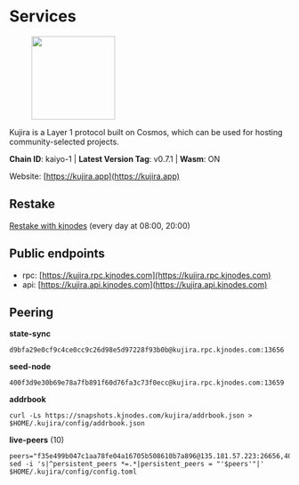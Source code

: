 # Services

<figure><img src="https://raw.githubusercontent.com/kj89/testnet_manuals/main/pingpub/logos/kujira.png" width="150" alt=""><figcaption></figcaption></figure>

Kujira is a Layer 1 protocol built on Cosmos, which can be used for  hosting community-selected projects.

**Chain ID**: kaiyo-1 | **Latest Version Tag**: v0.7.1 | **Wasm**: ON

Website: [https://kujira.app](https://kujira.app)

## Restake

[Restake with kjnodes](https://restake.app/kujira/kujiravaloper1tnuqj73jfn3724lqz34c27tuv80nv336sadqym) (every day at 08:00, 20:00)
## Public endpoints

* rpc: [https://kujira.rpc.kjnodes.com](https://kujira.rpc.kjnodes.com)
* api: [https://kujira.api.kjnodes.com](https://kujira.api.kjnodes.com)

## Peering

**state-sync**

```
d9bfa29e0cf9c4ce0cc9c26d98e5d97228f93b0b@kujira.rpc.kjnodes.com:13656
```

**seed-node**

```
400f3d9e30b69e78a7fb891f60d76fa3c73f0ecc@kujira.rpc.kjnodes.com:13659
```

**addrbook**
```
curl -Ls https://snapshots.kjnodes.com/kujira/addrbook.json > $HOME/.kujira/config/addrbook.json
```

**live-peers** (10)
```
peers="f35e499b047c1aa78fe04a16705b508610b7a896@135.181.57.223:26656,4018be5af4189573366762fa168826b4408418db@135.125.188.17:32095,b802fbfb83d6400639f17f2883f30a46ee6b05ad@51.210.223.185:32095,5ef740383b8a490c1bee7f9e61bf03c43427b182@83.149.102.56:32095,eb9742d81b436b95e324816794229a9efdaf8ea8@142.132.155.170:26656,d6f2eee997d108d4fde5683e31d678427376dfce@77.68.27.75:26656,bed81e8d4243382da745f3e33c1a0d749bfe7ade@185.217.127.128:26656,213dbb8301ce1c0f5662a9b723bd613f15e1dd4e@75.119.157.167:30656,f9509ef83ecce9433e3bc9de8a0abf6e00912b0e@173.212.247.202:26656,d9bfa29e0cf9c4ce0cc9c26d98e5d97228f93b0b@144.76.163.233:13656"
sed -i 's|^persistent_peers *=.*|persistent_peers = "'$peers'"|' $HOME/.kujira/config/config.toml
```
